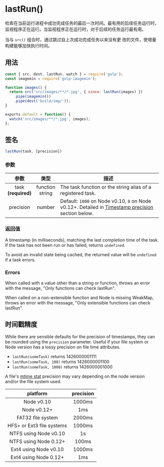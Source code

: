 <!-- front-matter
id: lastrun
title: lastRun()
hide_title: true
sidebar_label: lastRun()
-->

# lastRun()

检索在当前运行进程中成功完成任务的最后一次时间。最有用的后续任务运行时，监视程序正在运行。当监视程序正在运行时，对于后续的任务运行最有用。

当与 `src()` 组合时，通过跳过自上次成功完成任务以来没有更  改的文件，使增量构建能够加快执行时间。

## 用法

```js
const { src, dest, lastRun, watch } = require('gulp');
const imagemin = require('gulp-imagemin');

function images() {
  return src('src/images/**/*.jpg', { since: lastRun(images) })
    .pipe(imagemin())
    .pipe(dest('build/img/'));
}

exports.default = function() {
  watch('src/images/**/*.jpg', images);
};
```


## 签名

```js
lastRun(task, [precision])
```

### 参数

| 参数 | 类型 | 描述 |
|:--------------:|:------:|-------|
| task<br>**(required)** | function<br>string | The task function or the string alias of a registered task. |
| precision | number | Default: `1000` on Node v0.10, `0` on Node v0.12+. Detailed in [Timestamp precision][timestamp-precision-section] section below. |

### 返回值

A timestamp (in milliseconds), matching the last completion time of the task. If the task has not been run or has failed, returns `undefined`.

To avoid an invalid state being cached, the returned value will be `undefined` if a task errors.

### Errors

When called with a value other than a string or function, throws an error with the message, "Only functions can check lastRun".

When called on a non-extensible function and Node is missing WeakMap, throws an error with the message, "Only extensible functions can check lastRun".

## 时间戳精度

While there are sensible defaults for the precision of timestamps, they can be rounded using the `precision` parameter. Useful if your file system or Node version has a lossy precision on file time attributes.

* `lastRun(someTask)` returns 1426000001111
* `lastRun(someTask, 100)` returns 1426000001100
* `lastRun(someTask, 1000)` returns 1426000001000

A file's [mtime stat][fs-stats-concepts] precision may vary depending on the node version and/or the file system used.


| platform | precision |
|:-----------:|:------------:|
| Node v0.10 | 1000ms |
| Node v0.12+ | 1ms |
| FAT32 file system | 2000ms |
| HFS+ or Ext3 file systems | 1000ms |
| NTFS using Node v0.10 | 1s |
| NTFS using Node 0.12+ | 100ms |
| Ext4 using Node v0.10 | 1000ms |
| Ext4 using Node 0.12+ | 1ms |


[timestamp-precision-section]: #timestamp-precision
[fs-stats-concepts]: ../api/concepts.md#file-system-stats
